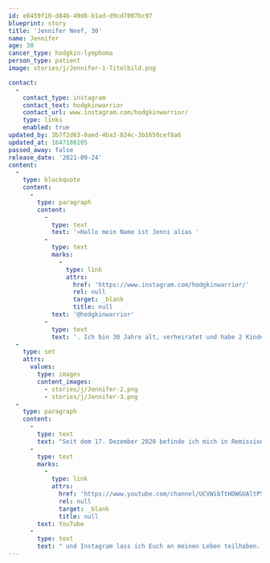 ```yaml
---
id: e8459f10-d84b-49d8-b1ad-d9cd7007bc97
blueprint: story
title: 'Jennifer Neef, 30'
name: Jennifer
age: 30
cancer_type: hodgkin-lymphoma
person_type: patient
image: stories/j/Jennifer-1-Titelbild.png

contact:
  -
    contact_type: instagram
    contact_text: hodgkinwarrior
    contact_url: www.instagram.com/hodgkinwarrior/
    type: links
    enabled: true
updated_by: 3b7f2d63-0aed-4ba3-824c-3b1650cef8a6
updated_at: 1647186105
passed_away: false
release_date: '2021-09-24'
content:
  -
    type: blockquote
    content:
      -
        type: paragraph
        content:
          -
            type: text
            text: '»Hallo mein Name ist Jenni alias '
          -
            type: text
            marks:
              -
                type: link
                attrs:
                  href: 'https://www.instagram.com/hodgkinwarrior/'
                  rel: null
                  target: _blank
                  title: null
            text: '@hodgkinwarrior'
          -
            type: text
            text: '. Ich bin 30 Jahre alt, verheiratet und habe 2 Kinder. Im Juli 2020 erhielt ich die Diagnose ›Hodgkin Lymphom‹ Stadium 4BE. Meine Geschichte fing bereits Ende 2017 an. Immer schlechtere Blutwerte, Alkoholschmerz und weitere unspezifische Symptome wurden auf Stress, Einbildung und vor allem das Rauchen geschoben. Die darauffolgenden Monate und Jahre waren ein Ärztemarathon. 2020 jedoch sollte sich alles ändern. Das Jahr hatte so schön angefangen. Dann kam Corona und der Horrorfilm ging los. Eingehend mit Corona fingen bei mir weitere ›B Symptome‹ an. Nesselsucht, starker Husten und Nachtschweiß machten mir das Leben schwer. Im Juni bemerkte ich eine Schwellung am Brustbein worauf ein MRT folgte. Man hatte tatsächlich endlich etwas entdeckt. Durch eine anschließende Biopsie, KMP etc. war klar: ›Ich habe Krebs‹ – und das schon in einem fortgeschrittenen bzw. Endstadium. Durch falsche Behandlungen blieb der Krebs drei Jahre unentdeckt. Jetzt musste alles ganz schnell gehen. Zum allerersten Mal haben sich die Ärzte Zeit genommen, wollten meine Geschichte hören und haben mich behandelt. Zwei Wochen später ging es an nur einem Tag sportlich direkt mit der Port-Operation und anschließender Chemotherapie weiter. '
  -
    type: set
    attrs:
      values:
        type: images
        content_images:
          - stories/j/Jennifer-2.png
          - stories/j/Jennifer-3.png
  -
    type: paragraph
    content:
      -
        type: text
        text: "Seit dem 17. Dezember 2020 befinde ich mich in Remission und hoffe, dass der Krebs nie wieder kommt\_🙏. Die Diagnose Krebs kann jeden treffen. Und egal welche Krebsart, wir gehen im Endeffekt den gleichen Weg. Ich habe es mir zur Lebensaufgabe gemacht anderen Betroffenen Mut zu machen und sie darin zu bestärken, auf ihr inneres Gefühl zu hören, wenn etwas nicht stimmt. Als aktive Krebsbloggerin möchte ich mit meiner Geschichte sensibilisieren, thematisieren, aufklären und helfen. Krebs soll und darf kein Tabuthema sein. Auf "
      -
        type: text
        marks:
          -
            type: link
            attrs:
              href: 'https://www.youtube.com/channel/UCVWibTtHDWGUAltP5wi-4QQ'
              rel: null
              target: _blank
              title: null
        text: YouTube
      -
        type: text
        text: " und Instagram lass ich Euch an meinen Leben teilhaben. Der Austausch ist wahnsinnig wichtig und es tut so gut nicht alleine zu sein\_❤. Krebs betrifft uns alle.«"
---
```

